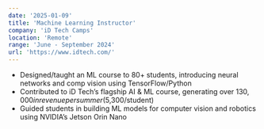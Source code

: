 ```yaml
---
date: '2025-01-09'
title: 'Machine Learning Instructor'
company: 'iD Tech Camps'
location: 'Remote'
range: 'June - September 2024'
url: 'https://www.idtech.com/'
---
```


- Designed/taught an ML course to 80+ students, introducing neural networks and comp vision using TensorFlow/Python
- Contributed to iD Tech’s flagship AI & ML course, generating over $130,000 in revenue per summer ($5,300/student)
- Guided students in building ML models for computer vision and robotics using NVIDIA’s Jetson Orin Nano
